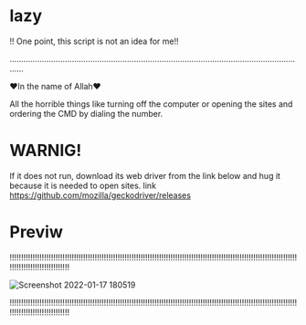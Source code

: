 # lazy
!! One point, this script is not an idea for me!!

..................................................................................................................................

❤️In the name of Allah❤️

All the horrible things like turning off the computer or opening the sites and ordering the CMD by dialing the number.

# WARNIG!
If it does not run, download its web driver from the link below and hug it because it is needed to open sites.
link https://github.com/mozilla/geckodriver/releases

# Previw

!!!!!!!!!!!!!!!!!!!!!!!!!!!!!!!!!!!!!!!!!!!!!!!!!!!!!!!!!!!!!!!!!!!!!!!!!!!!!!!!!!!!!!!!!!!!!!!!!!!!!!!!!!!!!!!!!!!!!!!!!!!!!!!!!!!!!!!!!!!!!!!!!!!!!!!

![Screenshot 2022-01-17 180519](https://user-images.githubusercontent.com/86854694/149789020-0690e77c-872a-4dc5-8da4-24a071fc5cfb.png)

!!!!!!!!!!!!!!!!!!!!!!!!!!!!!!!!!!!!!!!!!!!!!!!!!!!!!!!!!!!!!!!!!!!!!!!!!!!!!!!!!!!!!!!!!!!!!!!!!!!!!!!!!!!!!!!!!!!!!!!!!!!!!!!!!!!!!!!!!!!!!!!!!!!!!!!
